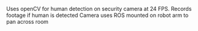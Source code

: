 Uses openCV for human detection on security camera at 24 FPS.
Records footage if human is detected
Camera uses ROS mounted on robot arm to pan across room
